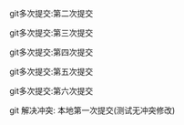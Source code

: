 git多次提交:第二次提交

git多次提交:第三次提交

git多次提交:第四次提交

git多次提交:第五次提交

git多次提交:第六次提交

git 解决冲突: 本地第一次提交(测试无冲突修改)